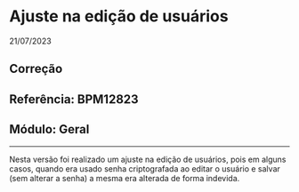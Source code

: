 # Ajuste na edição de usuários
21/07/2023
## Correção
## Referência: BPM12823
## Módulo: Geral
***

Nesta versão foi realizado um ajuste na edição de usuários, pois em alguns casos, quando era usado senha criptografada ao editar o usuário e salvar (sem alterar a senha) a mesma era alterada de forma indevida.